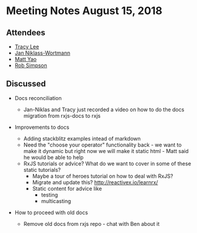 # Meeting Notes August 15, 2018

## Attendees

* [Tracy Lee](http://github.com/ladyleet)
* [Jan Niklass-Wortmann](http://github.com/JWO719)
* [Matt Yao](http://github.com/mattyao1984)
* [Rob Simpson](http://github.com/pertrai1)

## Discussed

* Docs reconciliation
  * Jan-Niklas and Tracy just recorded a video on how to do the docs migration from rxjs-docs to rxjs

* Improvements to docs
  * Adding stackblitz examples intead of markdown
  * Need the "choose your operator" functionality back - we want to make it dynamic but right now we will make it static html - Matt said he would be able to help
  * RxJS tutorials or advice? What do we want to cover in some of these static tutorials?
    * Maybe a tour of heroes tutorial on how to deal with RxJS?
    * Migrate and update this? http://reactivex.io/learnrx/
    * Static content for advice like 
      * testing
      * multicasting
      
* How to proceed with old docs
  * Remove old docs from rxjs repo - chat with Ben about it
